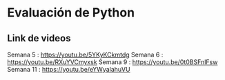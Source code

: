 # Evaluación de Python
## Link de videos
Semana 5 : https://youtu.be/5YKyKCkmtdg
Semana 6 : https://youtu.be/RXuYVCmyxsk
Semana 9 : https://youtu.be/0t0BSFnlFsw
Semana 11 : https://youtu.be/eYWyalahuVU
